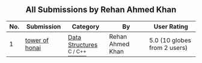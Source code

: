 ﻿<div align="center">

## All Submissions by Rehan Ahmed Khan

</div>

No.  | Submission | Category | By   | User Rating
---- | ---------- | -------- | ---- | -----------
1 | [tower of honai<br />](https://github.com/Planet-Source-Code/rehan-ahmed-khan-tower-of-honai__3-3519) | [Data Structures<br /><sup>C / C++</sup>](../ByCategory/data-structures__3-8.md) | Rehan Ahmed Khan | 5.0 (10 globes from 2 users)
